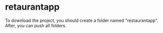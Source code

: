 # retaurantapp

To download the project, you should create a folder named "restaurantapp".
After, you can push all folders.
